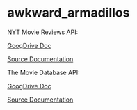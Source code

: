 # awkward_armadillos

NYT Movie Reviews API: 

[GoogDrive Doc](https://docs.google.com/a/stuy.edu/document/d/138g9mcEWftJDkWSIxSlhi7eVU6CKA_JUWlwOUcjP1sA/edit?usp=drive_web)

[Source Documentation](http://developer.nytimes.com/movie_reviews_v2.json)

The Movie Database API: 

[GoogDrive Doc](https://docs.google.com/a/stuy.edu/document/d/1IUG9MbfPfyn90K8Ru5w94yariv8t_-0qpFWN2lsFJ9k/edit?usp=drive_web)

[Source Documentation](https://www.themoviedb.org/documentation/api)
